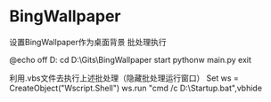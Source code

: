 # BingWallpaper
设置BingWallpaper作为桌面背景
批处理执行

@echo off
D:
cd D:\Gits\BingWallpaper
start pythonw main.py
exit

利用.vbs文件去执行上述批处理（隐藏批处理运行窗口）
Set ws = CreateObject("Wscript.Shell")
ws.run "cmd /c D:\Startup.bat",vbhide

